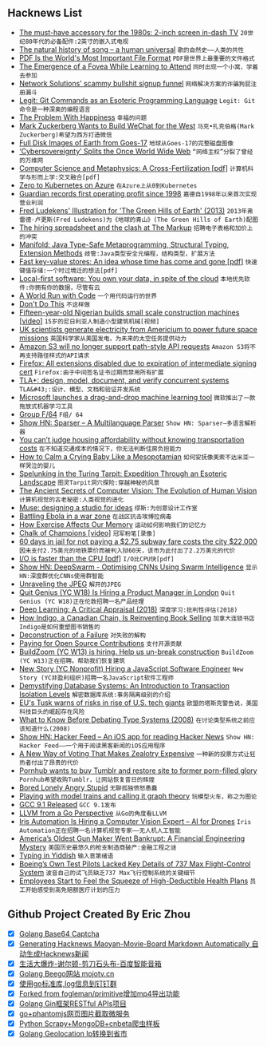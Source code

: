 ## Hacknews List


- [The must-have accessory for the 1980s: 2-inch screen in-dash TV](https://autoweek.com/article/wait-theres-more/must-have-accessory-well-equipped-1980s-driver-2-screen-dash-tv)  `20世纪80年代的必备配件:2英寸的嵌入式电视`
- [The natural history of song – a human universal](https://www.gnxp.com/WordPress/2019/05/01/the-natural-history-of-song-a-human-universal/)  `歌的自然史——人类的共性`
- [PDF Is the World&#39;s Most Important File Format](https://motherboard.vice.com/en_us/article/pam43n/why-the-pdf-is-secretly-the-worlds-most-important-file-format)  `PDF是世界上最重要的文件格式`
- [The Emergence of a Fovea While Learning to Attend](https://bair.berkeley.edu/blog/2017/11/09/learn-to-attend-fovea/)  `同时出现一个小窝，学着去参加`
- [Network Solutions’ scammy bullshit signup funnel](https://easydns.com/blog/2019/05/03/network-solutions-scammy-bullshit-signup-funnel/)  `网络解决方案的诈骗狗屁注册漏斗`
- [Legit: Git Commands as an Esoteric Programming Language](https://morr.cc/legit/)  `Legit: Git命令是一种深奥的编程语言`
- [The Problem With Happiness](https://athenaeumreview.org/essay/the-problem-with-happiness/)  `幸福的问题`
- [Mark Zuckerberg Wants to Build WeChat for the West](https://www.economist.com/business/2019/05/02/mark-zuckerberg-wants-to-build-wechat-for-the-west)  `马克•扎克伯格(Mark Zuckerberg)希望为西方打造微信`
- [Full Disk Images of Earth from Goes-17](http://esorensen.com/goes-part-1/)  `地球从Goes-17的完整磁盘图像`
- [‘Cybersovereignty’ Splits the Once World Wide Web](https://www.bloomberg.com/news/articles/2019-05-02/how-cybersovereignty-splits-the-once-world-wide-web-quicktake)  `“网络主权”分裂了曾经的万维网`
- [Computer Science and Metaphysics: A Cross-Fertilization [pdf]](http://mally.stanford.edu/Papers/cs-metaphysics.pdf)  `计算机科学与形而上学:交叉融合[pdf]`
- [Zero to Kubernetes on Azure](https://idursun.com/posts/zero_to_kubernetes/)  `在Azure上从0到Kubernetes`
- [Guardian records first operating profit since 1998](https://www.bbc.co.uk/news/entertainment-arts-48111464)  `嘉德自1998年以来首次实现营业利润`
- [Fred Ludekens&#39; Illustration for &#39;The Green Hills of Earth&#39; (2013)](https://www.rockwell-center.org/essays-illustration/the-green-hills-of-earth/)  `2013年弗雷德·卢更斯(Fred Ludekens)为《地球的青山》(The Green Hills of Earth)配图`
- [The hiring spreadsheet and the clash at The Markup](https://www.cjr.org/the_new_gatekeepers/the-markup-hiring-spreadsheet.php)  `招聘电子表格和加价上的冲突`
- [Manifold: Java Type-Safe Metaprogramming, Structural Typing, Extension Methods](https://github.com/manifold-systems/manifold)  `歧管:Java类型安全元编程，结构类型，扩展方法`
- [Fast key-value stores: An idea whose time has come and gone [pdf]](http://pages.cs.wisc.edu/~rgrandl/papers/link.pdf)  `快速键值存储:一个时过境迁的想法[pdf]`
- [Local-first software: You own your data, in spite of the cloud](https://www.inkandswitch.com/local-first.html)  `本地优先软件:你拥有你的数据，尽管有云`
- [A World Run with Code](https://blog.stephenwolfram.com/2019/05/a-world-run-with-code/)  `一个用代码运行的世界`
- [Don&#39;t Do This](https://wiki.postgresql.org/wiki/Don%27t_Do_This)  `不这样做`
- [Fifteen-year-old Nigerian builds small scale construction machines [video]](https://www.bbc.co.uk/news/av/world-africa-48141248/fifteen-year-old-nigerian-builds-small-scale-construction-machines)  `15岁的尼日利亚人制造小型建筑机械[视频]`
- [UK scientists generate electricity from Americium to power future space missions](https://www.nnl.co.uk/2019/05/uk-scientists-generate-electricity-from-rare-element-to-power-future-space-missions/)  `英国科学家从美国发电，为未来的太空任务提供动力`
- [Amazon S3 will no longer support path-style API requests](https://forums.aws.amazon.com/ann.jspa?annID=6776)  `Amazon S3将不再支持路径样式的API请求`
- [Firefox: All extensions disabled due to expiration of intermediate signing cert](https://bugzilla.mozilla.org/show_bug.cgi?id=1548973)  `Firefox:由于中间签名证书过期而禁用所有扩展`
- [TLA&#43;: design, model, document, and verify concurrent systems](https://lamport.azurewebsites.net/tla/tla.html)  `TLA&#43;:设计、模型、文档和验证并发系统`
- [Microsoft launches a drag-and-drop machine learning tool](https://techcrunch.com/2019/05/02/microsoft-launches-a-drag-and-drop-machine-learning-tool-and-hosted-jupyter-notebooks/)  `微软推出了一款拖放式机器学习工具`
- [Group F/64](https://en.wikipedia.org/wiki/Group_f/64)  `F组/ 64`
- [Show HN: Sparser – A Multilanguage Parser](item?id=19815618)  `Show HN: Sparser—多语言解析器`
- [You can’t judge housing affordability without knowing transportation costs](http://cityobservatory.org/transportation_housing_affordability/)  `在不知道交通成本的情况下，你无法判断住房负担能力`
- [How to Calm a Crying Baby Like a Mesopotamian](https://www.atlasobscura.com/articles/crying-baby-in-mesopotamia)  `如何安抚像美索不达米亚一样哭泣的婴儿`
- [Spelunking in the Turing Tarpit: Expedition Through an Esoteric Landscape](http://calabi-yau.space/blog/tag_introduction.html)  `图灵Tarpit洞穴探险:穿越神秘的风景`
- [The Ancient Secrets of Computer Vision: The Evolution of Human Vision](https://heartbeat.fritz.ai/the-ancient-secrets-of-computer-vision-2-by-joseph-redmon-condensed-934e16eacb44)  `计算机视觉的古老秘密:人类视觉的进化`
- [Muse: designing a studio for ideas](https://www.inkandswitch.com/muse-studio-for-ideas.html)  `缪斯:为创意设计工作室`
- [Battling Ebola in a war zone](https://www.nature.com/articles/d41586-019-01432-y)  `在战区抗击埃博拉病毒`
- [How Exercise Affects Our Memory](https://www.nytimes.com/2019/05/01/well/move/how-exercise-affects-our-memory.html)  `运动如何影响我们的记忆力`
- [Chalk of Champions [video]](https://vimeo.com/333758769)  `冠军粉笔[录像]`
- [60 days in jail for not paying a $2.75 subway fare costs the city $22,000](https://twitter.com/DrRJKavanagh/status/1124319301694107650)  `因未支付2.75美元的地铁票价而被判入狱60天，该市为此付出了2.2万美元的代价`
- [I/O is faster than the CPU [pdf]](https://penberg.org/parakernel-hotos19.pdf)  `I/O比CPU快[pdf]`
- [Show HN: DeepSwarm - Optimising CNNs Using Swarm Intelligence](https://github.com/Pattio/DeepSwarm)  `显示HN:深度群优化CNNs使用群智能`
- [Unraveling the JPEG](https://parametric.press/issue-01/unraveling-the-jpeg/)  `解开的JPEG`
- [Quit Genius (YC W18) Is Hiring a Product Manager in London](https://hire.withgoogle.com/public/jobs/digitheraai/view/P_AAAAABlAABULX4mKQxGnwg)  `Quit Genius (YC W18)正在伦敦招聘一名产品经理`
- [Deep Learning: A Critical Appraisal (2018)](https://arxiv.org/abs/1801.00631)  `深度学习:批判性评估(2018)`
- [How Indigo, a Canadian Chain, Is Reinventing Book Selling](https://www.nytimes.com/2019/05/01/books/booksupdate/indigo-books-canadian-chain.html)  `加拿大连锁书店Indigo是如何重塑图书销售的`
- [Deconstruction of a Failure](https://mrcote.info/blog/2019/04/30/deconstruction-of-a-failure/)  `对失败的解构`
- [Paying for Open Source Contributions](https://formidable.com/blog/2019/sauce-program/)  `支付开源贡献`
- [BuildZoom (YC W13) is hiring. Help us un-break construction](https://jobs.lever.co/buildzoom)  `BuildZoom (YC W13)正在招聘。帮助我们恢复建筑`
- [New Story (YC Nonprofit) Hiring a JavaScript Software Engineer](https://newstorycharity.org/careers/software-engineer-position/)  `New Story (YC非盈利组织)招聘一名JavaScript软件工程师`
- [Demystifying Database Systems: An Introduction to Transaction Isolation Levels](https://fauna.com/blog/introduction-to-transaction-isolation-levels)  `解密数据库系统:事务隔离级别的介绍`
- [EU&#39;s Tusk warns of risks in rise of U.S. tech giants](https://www.reuters.com/article/us-poland-tusk-tech/eus-tusk-warns-of-risks-in-rise-of-u-s-tech-giants-idUSKCN1S91AO)  `欧盟的塔斯克警告说，美国科技巨头的崛起存在风险`
- [What to Know Before Debating Type Systems (2008)](https://cdsmith.wordpress.com/2011/01/09/an-old-article-i-wrote/)  `在讨论类型系统之前应该知道什么(2008)`
- [Show HN: Hacker Feed – An iOS app for reading Hacker News](https://itunes.apple.com/us/app/hacker-feed/id1451386900)  `Show HN: Hacker Feed——一个用于阅读黑客新闻的iOS应用程序`
- [A New Way of Voting That Makes Zealotry Expensive](https://www.bloomberg.com/news/articles/2019-05-01/a-new-way-of-voting-that-makes-zealotry-expensive)  `一种新的投票方式让狂热者付出了昂贵的代价`
- [Pornhub wants to buy Tumblr and restore site to former porn-filled glory](https://arstechnica.com/information-technology/2019/05/pornhub-wants-to-buy-tumblr-and-restore-site-to-former-porn-filled-glory/)  `Pornhub希望收购Tumblr，让网站恢复昔日的辉煌`
- [Bored Lonely Angry Stupid](https://www.vox.com/recode/2019/5/2/18510958/social-media-addiction-boredom-loneliness-society-technology-smart-phones)  `无聊孤独愤怒愚蠢`
- [Playing with model trains and calling it graph theory](https://11011110.github.io/blog/2019/05/02/playing-model-trains.html)  `玩模型火车，称之为图论`
- [GCC 9.1 Released](https://gcc.gnu.org/ml/gcc/2019-05/msg00024.html)  `GCC 9.1发布`
- [LLVM from a Go Perspective](https://aykevl.nl/2019/04/llvm-from-go)  `从Go的角度看LLVM`
- [Iris Automation Is Hiring a Computer Vision Expert – AI for Drones](http://www.irisonboard.com/careers/)  `Iris Automation正在招聘一名计算机视觉专家——无人机人工智能`
- [America’s Oldest Gun Maker Went Bankrupt: A Financial Engineering Mystery](https://www.nytimes.com/interactive/2019/05/01/magazine/remington-guns-jobs-huntsville.html)  `美国历史最悠久的枪支制造商破产:金融工程之谜`
- [Typing in Yiddish](https://www.tabletmag.com/jewish-arts-and-culture/284087/typing-in-yiddish)  `输入意第绪语`
- [Boeing’s Own Test Pilots Lacked Key Details of 737 Max Flight-Control System](https://www.marketwatch.com/story/boeings-own-pilots-lacked-key-details-of-737-max-flight-control-system-in-tests-2019-05-03)  `波音自己的试飞员缺乏737 Max飞行控制系统的关键细节`
- [Employees Start to Feel the Squeeze of High-Deductible Health Plans](https://www.npr.org/sections/health-shots/2019/05/03/719519579/employees-start-to-feel-the-squeeze-of-high-deductible-health-plans)  `员工开始感受到高免赔额医疗计划的压力`

## Github Project Created By Eric Zhou

- [x] [Golang Base64 Captcha](https://github.com/mojocn/base64Captcha)
- [x] [Generating Hacknews Maoyan-Movie-Board Markdown Automatically 自动生成Hacknews新闻](https://github.com/dejavuzhou/md-genie)
- [x] [生活大爆炸-谢尔顿-剪刀石头布-百度智能音箱](https://github.com/mojocn/dueros-bang-game)
- [x] [Golang Beego网站 mojotv.cn](https://github.com/mojocn/www.mojotv.cn)
- [x] [使用go标准库,log信息到钉钉群](https://github.com/mojocn/dooger)
- [x] [Forked from fogleman/primitive增加mp4导出功能](https://github.com/mojocn/primitive)
- [x] [Golang Gin框架RESTful APIs项目](https://github.com/JJJJJJJerk/ezier-golang-web-api-framework)
- [x] [go+phantomjs网页图片截取微服务](https://github.com/mojocn/screen_shot)
- [x] [Python Scrapy+MongoDB+cnbeta爬虫样板](https://github.com/mojocn/scrapy_mongodb_boilerplate_cnbeta)
- [x] [Golang Geolocation Ip转换到省市](https://github.com/mojocn/ip2location)